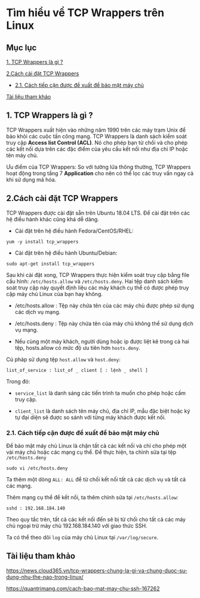 # Tìm hiểu về TCP Wrappers trên Linux

## Mục lục

[1. TCP Wrappers là gì ?](https://github.com/quanganh1996111/Linux-Tutorial/blob/master/Linux-Onjob-Trainning/Security-and-Firewall/TCP-Wrappers.md#1-tcp-wrappers-l%C3%A0-g%C3%AC-)

[2.Cách cài đặt TCP Wrappers](https://github.com/quanganh1996111/Linux-Tutorial/blob/master/Linux-Onjob-Trainning/Security-and-Firewall/TCP-Wrappers.md#2c%C3%A1ch-c%C3%A0i-%C4%91%E1%BA%B7t-tcp-wrappers)

- [2.1. Cách tiếp cận được đề xuất để bảo mật máy chủ](https://github.com/quanganh1996111/Linux-Tutorial/blob/master/Linux-Onjob-Trainning/Security-and-Firewall/TCP-Wrappers.md#21-c%C3%A1ch-ti%E1%BA%BFp-c%E1%BA%ADn-%C4%91%C6%B0%E1%BB%A3c-%C4%91%E1%BB%81-xu%E1%BA%A5t-%C4%91%E1%BB%83-b%E1%BA%A3o-m%E1%BA%ADt-m%C3%A1y-ch%E1%BB%A7)

[Tài liệu tham khảo](https://github.com/quanganh1996111/Linux-Tutorial/blob/master/Linux-Onjob-Trainning/Security-and-Firewall/TCP-Wrappers.md#t%C3%A0i-li%E1%BB%87u-tham-kh%E1%BA%A3o)

## 1. TCP Wrappers là gì ?

TCP Wrappers xuất hiện vào những năm 1990 trên các máy trạm Unix để bảo khỏi các cuộc tấn công mạng. TCP Wrappers là danh sách kiểm soát truy cập **Access list Control (ACL)**. Nó cho phép bạn từ chối và cho phép các kết nối dựa trên các đặc điểm của yêu cầu kết nối như địa chỉ IP hoặc tên máy chủ.

Ưu điểm của TCP Wrappers: So với tường lửa thông thường, TCP Wrappers hoạt động trong tầng 7 **Application** cho nên có thể lọc các truy vấn ngay cả khi sử dụng mã hóa.

## 2.Cách cài đặt TCP Wrappers

TCP Wrappers được cài đặt sẵn trên Ubuntu 18.04 LTS. Để cài đặt trên các hệ điều hành khác cũng khá dễ dàng.

- Cài đặt trên hệ điều hành Fedora/CentOS/RHEL:

`yum -y install tcp_wrappers`

- Cài đặt trên hệ điều hành Ubuntu/Debian:

`sudo apt-get install tcp_wrappers`

Sau khi cài đặt xong, TCP Wrappers thực hiện kiểm soát truy cập bằng file cấu hình: `/etc/hosts.allow` và `/etc/hosts.deny`. Hai tệp danh sách kiểm soát truy cập này quyết định liệu các máy khách cụ thể có được phép truy cập máy chủ Linux của bạn hay không.

- /etc/hosts.allow : Tệp này chứa tên của các máy chủ được phép sử dụng các dịch vụ mạng.

- /etc/hosts.deny : Tệp này chứa tên của máy chủ không thể sử dụng dịch vụ mạng.

- Nếu cùng một máy khách, người dùng hoặc ip được liệt kê trong cả hai tệp, hosts.allow có mức độ ưu tiên hơn `hosts.deny`.

Cú pháp sử dụng tệp `host.allow` và `host.deny`:

`list_of_service : list_of _ client [ : lệnh _ shell ]`

Trong đó:

- `service_list` là danh sáng các tiến trình ta muốn cho phép hoặc cấm truy cập.

- `client_list` là danh sách tên máy chủ, địa chỉ IP, mẫu đặc biệt hoặc ký tự đại diện sẽ được so sánh với từng máy khách được kết nối.

### 2.1. Cách tiếp cận được đề xuất để bảo mật máy chủ

Để bảo mật máy chủ Linux là chặn tất cả các kết nối và chỉ cho phép một vài máy chủ hoặc các mạng cụ thể. Để thực hiện, ta chỉnh sửa tại tệp `/etc/hosts.deny`

`sudo vi /etc/hosts.deny`

Ta thêm một dòng `ALL: ALL` để từ chối kết nối tất cả các dịch vụ và tất cả các mạng.

Thêm mạng cụ thể để kết nối, ta thêm chỉnh sửa tại `/etc/hosts.allow`:

`sshd : 192.168.184.140` 

Theo quy tắc trên, tất cả các kết nối đến sẽ bị từ chối cho tất cả các máy chủ ngoại trừ máy chủ 192.168.184.140 với giao thức SSH.

Ta có thể theo dõi `log` của máy chủ Linux tại `/var/log/secure`.


## Tài liệu tham khảo

https://news.cloud365.vn/tcp-wrappers-chung-la-gi-va-chung-duoc-su-dung-nhu-the-nao-trong-linux/

https://quantrimang.com/cach-bao-mat-may-chu-ssh-167262